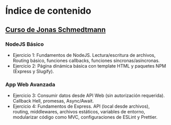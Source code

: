 # Índice de contenido

## [Curso de Jonas Schmedtmann](https://www.udemy.com/course/nodejs-express-mongodb-bootcamp/)

### NodeJS Básico

- Ejercicio 1: Fundamentos de NodeJS. Lectura/escritura de archivos, Routing básico, funciones callbacks, funciones síncronas/asíncronas.
- Ejercicio 2: Página dinámica básica con template HTML y paquetes NPM (Express y Slugify).

### App Web Avanzada

- Ejercicio 3: Consumir datos desde API Web (sin autorización requerida). Callback Hell, promesas, Async/Await.
- Ejercicio 4: Fundamentos de Express. API (local desde archivos), routing, middlewares, archivos estáticos, variables de entorno, modularizar código como MVC, configuraciones de ESLint y Prettier.
